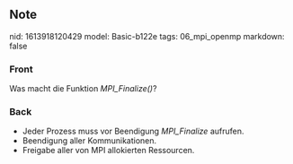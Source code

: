 ## Note
nid: 1613918120429
model: Basic-b122e
tags: 06_mpi_openmp
markdown: false

### Front
Was macht die Funktion <i>MPI_Finalize()</i>?

### Back
<div>
  <div>
    <ul>
      <li>Jeder Prozess muss vor Beendigung <em>MPI_Finalize</em>
      aufrufen.
      <li>Beendigung aller Kommunikationen.
      <li>Freigabe aller von MPI allokierten Ressourcen.
    </ul>
  </div>
</div>
